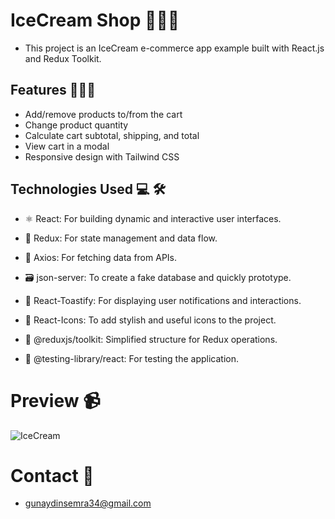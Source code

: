 # IceCream Shop 🍦🍧🍨

- This project is an IceCream e-commerce app example built with React.js and Redux Toolkit.

## Features 🌟🍧🍨
- Add/remove products to/from the cart
- Change product quantity
- Calculate cart subtotal, shipping, and total
- View cart in a modal
- Responsive design with Tailwind CSS

## Technologies Used 💻 🛠️
- ⚛️ React: For building dynamic and interactive user interfaces.

- 🔄 Redux: For state management and data flow.

- 🔗 Axios: For fetching data from APIs.

- 🗃️ json-server: To create a fake database and quickly prototype.

- 📣 React-Toastify: For displaying user notifications and interactions.

- 🔲 React-Icons: To add stylish and useful icons to the project.

- 🔧 @reduxjs/toolkit: Simplified structure for Redux operations.

- 🧪 @testing-library/react: For testing the application.


# Preview 📹
![IceCream](https://github.com/user-attachments/assets/0074cca3-5b56-49af-8dc8-466d1b11318e)

# Contact 📧
- gunaydinsemra34@gmail.com
